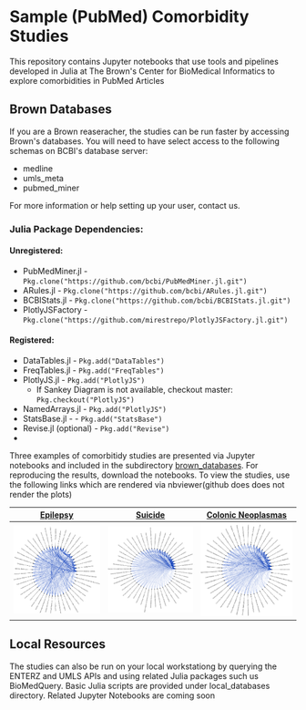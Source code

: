 # Sample (PubMed) Comorbidity Studies

This repository contains Jupyter notebooks that use tools and pipelines developed in Julia at The Brown's Center for BioMedical Informatics to explore comorbidities in PubMed Articles


## Brown Databases

If you are a Brown reaseracher, the studies can be run faster by accessing Brown's databases. You will need to have select access to the following schemas on BCBI's database server:
* medline
* umls_meta
* pubmed_miner

For more information or help setting up your user, contact us.

### Julia Package Dependencies:

#### Unregistered:
* PubMedMiner.jl - `Pkg.clone("https://github.com/bcbi/PubMedMiner.jl.git")`
* ARules.jl - `Pkg.clone("https://github.com/bcbi/ARules.jl.git")`
* BCBIStats.jl - `Pkg.clone("https://github.com/bcbi/BCBIStats.jl.git")`
* PlotlyJSFactory - `Pkg.clone("https://github.com/mirestrepo/PlotlyJSFactory.jl.git")`

#### Registered:
* DataTables.jl - `Pkg.add("DataTables")`
* FreqTables.jl - `Pkg.add("FreqTables")`
* PlotlyJS.jl - `Pkg.add("PlotlyJS")` 
    * If Sankey Diagram is not available, checkout master: `Pkg.checkout("PlotlyJS")`
* NamedArrays.jl - `Pkg.add("PlotlyJS")`
* StatsBase.jl - - `Pkg.add("StatsBase")`
* Revise.jl (optional) - `Pkg.add("Revise")`
* 

Three examples of comorbitidy studies are presented via Jupyter notebooks and included in the subdirectory [brown_databases](https://github.com/bcbi/PubMedMiner.jl/tree/master/comorbidity_studies/brown_databases). For reproducing the results, download the notebooks. To view the studies, use the following links which are rendered via nbviewer(github does does not render the plots)

| [Epilepsy](http://nbviewer.jupyter.org/github/bcbi/PubMedMiner.jl/blob/master/comorbidity_studies/brown_databases/epilepsy_comorbidities_server_db.ipynb)   |      [Suicide](http://nbviewer.jupyter.org/github/bcbi/PubMedMiner.jl/blob/master/comorbidity_studies/brown_databases/suicide_comorbidities_server_db.ipynb)      |  [Colonic Neoplasmas](http://nbviewer.jupyter.org/github/bcbi/PubMedMiner.jl/blob/master/comorbidity_studies/brown_databases/colonic_neoplasms_comorbidities_server_db.ipynb) |
|:----------:|:-------------:|:------:|
| [<img src="./figures/cocurrence_graph_epilepsy.png" alt="Drawing" style="width: 200px;"/>](http://nbviewer.jupyter.org/github/bcbi/PubMedMiner.jl/blob/master/comorbidity_studies/brown_databases/epilepsy_comorbidities_server_db.ipynb)|  [<img src="./figures/cocurrence_graph_suicide.png" alt="Drawing" style="width: 200px;"/>](http://nbviewer.jupyter.org/github/bcbi/PubMedMiner.jl/blob/master/comorbidity_studies/brown_databases/suicide_comorbidities_server_db.ipynb) | [<img src="./figures/cocurrence_graph_colonic_neoplasmas.png" alt="Drawing" style="width: 200px;"/>](http://nbviewer.jupyter.org/github/bcbi/PubMedMiner.jl/blob/master/comorbidity_studies/brown_databases/colonic_neoplasms_comorbidities_server_db.ipynb) |
   

## Local Resources

The studies can also be run on your local workstationg by querying the ENTERZ and UMLS APIs and using related Julia packages such us BioMedQuery. Basic Julia scripts are provided under local_databases directory. Related Jupyter Notebooks are coming soon
